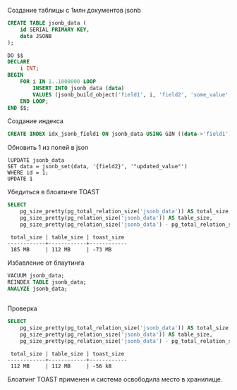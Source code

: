 Создание таблицы с 1млн документов jsonb

```sql
CREATE TABLE jsonb_data (
    id SERIAL PRIMARY KEY,
    data JSONB
);

DO $$
DECLARE 
    i INT;
BEGIN
    FOR i IN 1..1000000 LOOP
        INSERT INTO jsonb_data (data) 
        VALUES (jsonb_build_object('field1', i, 'field2', 'some_value', 'field3', i * 10));
    END LOOP;
END $$;
```

Создание индекса

```sql
CREATE INDEX idx_jsonb_field1 ON jsonb_data USING GIN ((data->'field1'));

```
Обновить 1 из полей в json

```sq
lUPDATE jsonb_data 
SET data = jsonb_set(data, '{field2}', '"updated_value"') 
WHERE id = 1;
UPDATE 1

```
Убедиться в блоатинге TOAST
```sql
SELECT 
    pg_size_pretty(pg_total_relation_size('jsonb_data')) AS total_size,
    pg_size_pretty(pg_relation_size('jsonb_data')) AS table_size,
    pg_size_pretty(pg_relation_size('jsonb_data') - pg_total_relation_size('jsonb_data')) AS toast_size;

```
```
 total_size | table_size | toast_size
------------+------------+------------
 185 MB     | 112 MB     | -73 MB
```

 Избавление от блаутинга
```sql
VACUUM jsonb_data;
REINDEX TABLE jsonb_data;
ANALYZE jsonb_data;
    
```
 Проверка 
 
```sql
SELECT 
    pg_size_pretty(pg_total_relation_size('jsonb_data')) AS total_size,
    pg_size_pretty(pg_relation_size('jsonb_data')) AS table_size,
    pg_size_pretty(pg_relation_size('jsonb_data') - pg_total_relation_size('jsonb_data')) AS toast_size;
```
```
 total_size | table_size | toast_size
------------+------------+------------
 112 MB     | 112 MB     | -56 kB
```

 Блоатинг TOAST применен и система освободила место в хранилище.
